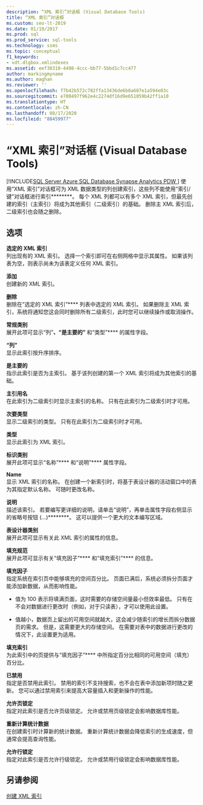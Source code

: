 ```yaml
---
description: “XML 索引”对话框 (Visual Database Tools)
title: “XML 索引”对话框
ms.custom: seo-lt-2019
ms.date: 01/19/2017
ms.prod: sql
ms.prod_service: sql-tools
ms.technology: ssms
ms.topic: conceptual
f1_keywords:
- vdt.dlgbox.xmlindexes
ms.assetid: eef38310-4498-4ccc-bb77-5bbd1c7cc477
author: markingmyname
ms.author: maghan
ms.reviewer: ''
ms.openlocfilehash: f7b42b572c782ffa13436de6b8a687e1a594e03c
ms.sourcegitcommit: e700497f962e4c2274df16d9e651059b42ff1a10
ms.translationtype: HT
ms.contentlocale: zh-CN
ms.lasthandoff: 08/17/2020
ms.locfileid: "88459977"
---
```

# <a name="xml-indexes-dialog-box-visual-database-tools"></a>“XML 索引”对话框 (Visual Database Tools)
[!INCLUDE[SQL Server Azure SQL Database Synapse Analytics PDW ](../../includes/applies-to-version/sql-asdb-asdbmi-asa-pdw.md)]
 使用“XML 索引”对话框可为 XML 数据类型的列创建索引，这些列不能使用“索引/键”对话框进行索引********。 每个 XML 列都可以有多个 XML 索引，但最先创建的索引（主索引）将成为其他索引（二级索引）的基础。 删除主 XML 索引后，二级索引也会随之删除。  
  
## <a name="options"></a>选项  
**选定的 XML 索引**  
列出现有的 XML 索引。 选择一个索引即可在右侧网格中显示其属性。 如果该列表为空，则表示尚未为该表定义任何 XML 索引。  
  
**添加**  
创建新的 XML 索引。  
  
**删除**  
删除在“选定的 XML 索引”**** 列表中选定的 XML 索引。 如果删除主 XML 索引，系统将通知您这会同时删除所有二级索引，此时您可以继续操作或取消操作。  
  
**常规类别**  
展开此项可显示“列”****、“是主要的”**** 和“类型”**** 的属性字段。  
  
**“列”**  
显示此索引按升序排序。  
  
**是主要的**  
指示此索引是否为主索引。 基于该列创建的第一个 XML 索引将成为其他索引的基础。  
  
**主引用名**  
在此索引为二级索引时显示主索引的名称。 只有在此索引为二级索引时才可用。  
  
**次要类型**  
显示二级索引的类型。 只有在此索引为二级索引时才可用。  
  
**类型**  
显示此索引为 XML 索引。  
  
**标识类别**  
展开此项可显示“名称”**** 和“说明”**** 属性字段。  
  
**Name**  
显示 XML 索引的名称。 在创建一个新索引时，将基于表设计器的活动窗口中的表为其指定默认名称。 可随时更改名称。  
  
**说明**  
描述该索引。 若要编写更详细的说明，请单击“说明”，再单击属性字段右侧显示的省略号按钮 (…)********。 这可以提供一个更大的文本编写区域。  
  
**表设计器类别**  
展开此项可显示有关此 XML 索引的属性的信息。  
  
**填充规范**  
展开此项可显示有关“填充因子”**** 和“填充索引”**** 的信息。  
  
**填充因子**  
指定系统在索引页中能够填充的空间百分比。 页面已满后，系统必须拆分页面才能添加新数据，从而影响性能。  
  
-   值为 100 表示将填满页面，这时需要的存储空间量最小但效率最低。 只有在不会对数据进行更改时（例如，对于只读表），才可以使用此设置。  
  
-   值越小，数据页上留出的可用空间就越大，这会减少随索引的增长而拆分数据页的需求。 但是，这需要更大的存储空间。 在需要对表中的数据进行更改的情况下，此设置更为适用。  
  
**填充索引**  
为此索引中的页提供与“填充因子”**** 中所指定百分比相同的可用空间（填充）百分比。  
  
**已禁用**  
指定是否禁用此索引。 禁用的索引不支持搜索，也不会在表中添加新项时随之更新。 您可以通过禁用索引来提高大容量插入和更新操作的性能。  
  
**允许页锁定**  
指定对此索引是否允许页级锁定。 允许或禁用页级锁定会影响数据库性能。  
  
**重新计算统计数据**  
在创建索引时计算新的统计数据。 重新计算统计数据会降低索引的生成速度，但通常会提高查询性能。  
  
**允许行锁定**  
指定对此索引是否允许行级锁定。 允许或禁用行级锁定会影响数据库性能。  
  
## <a name="see-also"></a>另请参阅  
[创建 XML 索引](../../relational-databases/xml/create-xml-indexes.md)  
  
